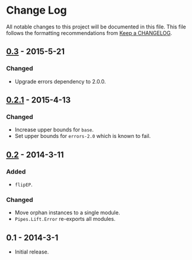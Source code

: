 # Change Log
All notable changes to this project will be documented in this file. This file
follows the formatting recommendations from [Keep a
CHANGELOG](http://keepachangelog.com/).

## [0.3][0.3] - 2015-5-21
### Changed
- Upgrade errors dependency to 2.0.0.

## [0.2.1][0.2.1] - 2015-4-13
### Changed
- Increase upper bounds for `base`.
- Set upper bounds for `errors-2.0` which is known to fail.

## [0.2][0.2] - 2014-3-11
### Added
- `flipEP`.

### Changed
- Move orphan instances to a single module.
- `Pipes.Lift.Error` re-exports all modules.

## 0.1 - 2014-3-1
- Initial release.

[0.3]: https://github.com/jdnavarro/pipes-errors/compare/v0.2.1...v0.3
[0.2.1]: https://github.com/jdnavarro/pipes-errors/compare/v0.2...v0.2.1
[0.2]: https://github.com/jdnavarro/pipes-errors/compare/v0.1...v0.2
